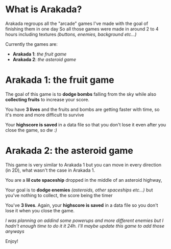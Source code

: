 # What is Arakada?
Arakada regroups all the "arcade" games I've made with the goal of finishing them in one day
So all those games were made in around 2 to 4 hours including textures *(buttons, enemies, background etc...)*

Currently the games are:
 - **Arakada 1**: *the fruit game*
 - **Arakada 2**: *the asteroid game*

# Arakada 1: the fruit game
The goal of this game is to **dodge bombs** falling from the sky while also **collecting fruits** to increase your score.

You have **3 lives** and the fruits and bombs are getting faster with time, so it's more and more difficult to survive

Your **highscore is saved** in a data file so that you don't lose it even after you close the game, so dw *:)*

# Arakada 2: the asteroid game
This game is very similar to Arakada 1 but you can move in every direction (in 2D), what wasn't the case in Arakada 1.

You are a **lil cute spaceship** dropped in the middle of an asteroid highway,

Your goal is to **dodge enemies** *(asteroids, other spaceships etc...)* but you've nothing to collect, the score being the timer

You've **3 lives**. Again, your **highscore is saved** in a data file so you don't lose it when you close the game.

*I was planning on addind some powerups and more different enemies but I hadn't enough time to do it it 24h. I'll maybe update this game to add those anyways*


Enjoy!
